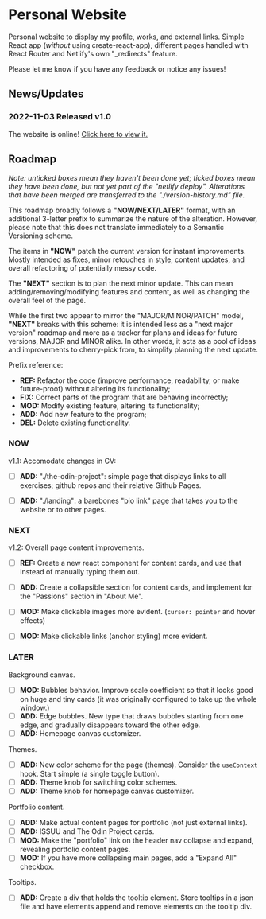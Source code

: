 # Personal Website

Personal website to display my profile, works, and external links. Simple React app (_without_ using create-react-app), different pages handled with React Router and Netlify's own "_redirects" feature.

Please let me know if you have any feedback or notice any issues!

## News/Updates

### 2022-11-03 Released v1.0

The website is online! [Click here to view it.](https://erengazioglu.com)

## Roadmap

_Note: unticked boxes mean they haven't been done yet; ticked boxes mean they have been done, but not yet part of the "netlify deploy". Alterations that have been merged are transferred to the "./version-history.md" file._

This roadmap broadly follows a **"NOW/NEXT/LATER"** format, with an additional 3-letter prefix to summarize the nature of the alteration. However, please note that this does not translate immediately to a Semantic Versioning scheme.

The items in **"NOW"** patch the current version for instant improvements. Mostly intended as fixes, minor retouches in style, content updates, and overall refactoring of potentially messy code.

The **"NEXT"** section is to plan the next minor update. This can mean adding/removing/modifying features and content, as well as changing the overall feel of the page.

While the first two appear to mirror the "MAJOR/MINOR/PATCH" model, **"NEXT"** breaks with this scheme: it is intended less as a "next major version" roadmap and more as a tracker for plans and ideas for future versions, MAJOR and MINOR alike. In other words, it acts as a pool of ideas and improvements to cherry-pick from, to simplify planning the next update.

Prefix reference:

- **REF:** Refactor the code (improve performance, readability, or make future-proof) without altering its functionality;
- **FIX:** Correct parts of the program that are behaving incorrectly;
- **MOD:** Modify existing feature, altering its functionality;
- **ADD:** Add new feature to the program;
- **DEL:** Delete existing functionality.


### NOW

v1.1: Accomodate changes in CV:

- [ ] **ADD:** "./the-odin-project": simple page that displays links to all exercises; github repos and their relative Github Pages.
- [ ] **ADD:** "./landing": a barebones "bio link" page that takes you to the website or to other pages.


### NEXT

v1.2: Overall page content improvements.

- [ ] **REF:** Create a new react component for content cards, and use that instead of manually typing them out.
- [ ] **ADD:** Create a collapsible section for content cards, and implement for the "Passions" section in "About Me".
- [ ] **MOD:** Make clickable images more evident. (`cursor: pointer` and hover effects)
- [ ] **MOD:** Make clickable links (anchor styling) more evident.


### LATER

Background canvas.

- [ ] **MOD:** Bubbles behavior. Improve scale coefficient so that it looks good on huge and tiny cards (it was originally configured to take up the whole window.)
- [ ] **ADD:** Edge bubbles. New type that draws bubbles starting from one edge, and gradually disappears toward the other edge.
- [ ] **ADD:** Homepage canvas customizer.

Themes.

- [ ] **ADD:** New color scheme for the page (themes). Consider the `useContext` hook. Start simple (a single toggle button).
- [ ] **ADD:** Theme knob for switching color schemes.
- [ ] **ADD:** Theme knob for homepage canvas customizer.

Portfolio content.

- [ ] **ADD:** Make actual content pages for portfolio (not just external links).
- [ ] **ADD:** ISSUU and The Odin Project cards.
- [ ] **MOD:** Make the "portfolio" link on the header nav collapse and expand, revealing portfolio content pages.
- [ ] **MOD:** If you have more collapsing main pages, add a "Expand All" checkbox.

Tooltips.

- [ ] **ADD:** Create a div that holds the tooltip element. Store tooltips in a json file and have elements append and remove elements on the tooltip div.

